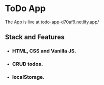 # ToDo App

The App is live at [todo-app-d70af9.netlify.app/](https://todo-app-d70af9.netlify.app/)

## Stack and Features

- ### HTML, CSS and Vanilla JS.
- ### CRUD todos.
- ### localStorage.
